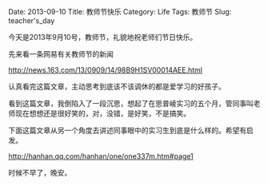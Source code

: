 Date: 2013-09-10
Title: 教师节快乐
Category: Life
Tags: 教师节
Slug: teacher's_day

今天是2013年9月10号，教师节，礼貌地祝老师们节日快乐。

先来看一条网易有关教师节的新闻

http://news.163.com/13/0909/14/98B9H1SV00014AEE.html

认真看完这篇文章，主动思考到底该不该调休的都是爱学习的好孩子。

看到这篇文章，我倒陷入了一段沉思，想起了在思普崚实习的五个月，管同事叫老师现在想想还是很好笑的，对，没错，是好笑，不是搞笑。

下面这篇文章从另一个角度去讲述同事眼中的实习生到底是什么样的。希望有启发。

http://hanhan.qq.com/hanhan/one/one337m.htm#page1

时候不早了，晚安。
